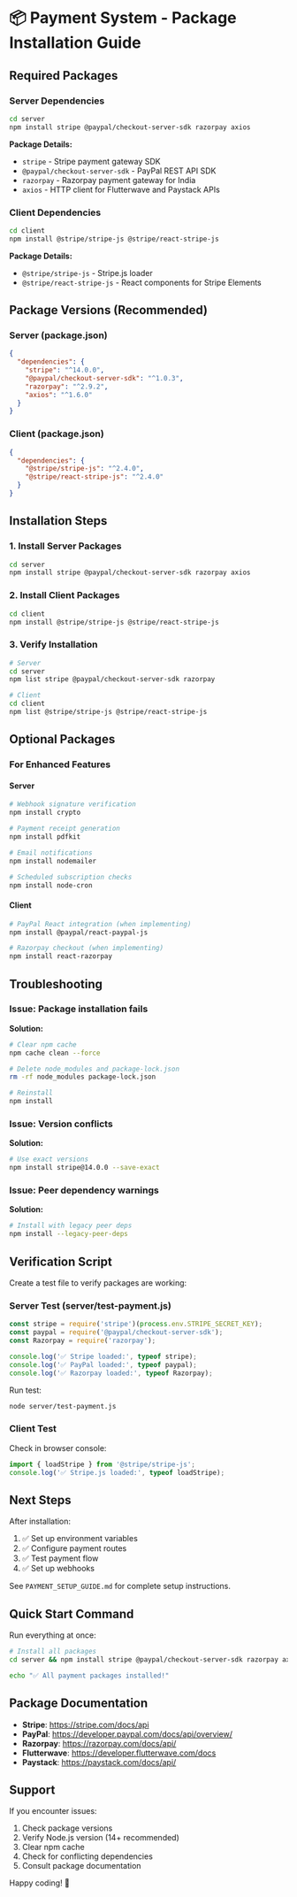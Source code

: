 # 📦 Payment System - Package Installation Guide

## Required Packages

### Server Dependencies

```bash
cd server
npm install stripe @paypal/checkout-server-sdk razorpay axios
```

**Package Details:**
- `stripe` - Stripe payment gateway SDK
- `@paypal/checkout-server-sdk` - PayPal REST API SDK
- `razorpay` - Razorpay payment gateway for India
- `axios` - HTTP client for Flutterwave and Paystack APIs

### Client Dependencies

```bash
cd client
npm install @stripe/stripe-js @stripe/react-stripe-js
```

**Package Details:**
- `@stripe/stripe-js` - Stripe.js loader
- `@stripe/react-stripe-js` - React components for Stripe Elements

## Package Versions (Recommended)

### Server (package.json)
```json
{
  "dependencies": {
    "stripe": "^14.0.0",
    "@paypal/checkout-server-sdk": "^1.0.3",
    "razorpay": "^2.9.2",
    "axios": "^1.6.0"
  }
}
```

### Client (package.json)
```json
{
  "dependencies": {
    "@stripe/stripe-js": "^2.4.0",
    "@stripe/react-stripe-js": "^2.4.0"
  }
}
```

## Installation Steps

### 1. Install Server Packages
```bash
cd server
npm install stripe @paypal/checkout-server-sdk razorpay axios
```

### 2. Install Client Packages
```bash
cd client
npm install @stripe/stripe-js @stripe/react-stripe-js
```

### 3. Verify Installation
```bash
# Server
cd server
npm list stripe @paypal/checkout-server-sdk razorpay

# Client
cd client
npm list @stripe/stripe-js @stripe/react-stripe-js
```

## Optional Packages

### For Enhanced Features

#### Server
```bash
# Webhook signature verification
npm install crypto

# Payment receipt generation
npm install pdfkit

# Email notifications
npm install nodemailer

# Scheduled subscription checks
npm install node-cron
```

#### Client
```bash
# PayPal React integration (when implementing)
npm install @paypal/react-paypal-js

# Razorpay checkout (when implementing)
npm install react-razorpay
```

## Troubleshooting

### Issue: Package installation fails
**Solution:**
```bash
# Clear npm cache
npm cache clean --force

# Delete node_modules and package-lock.json
rm -rf node_modules package-lock.json

# Reinstall
npm install
```

### Issue: Version conflicts
**Solution:**
```bash
# Use exact versions
npm install stripe@14.0.0 --save-exact
```

### Issue: Peer dependency warnings
**Solution:**
```bash
# Install with legacy peer deps
npm install --legacy-peer-deps
```

## Verification Script

Create a test file to verify packages are working:

### Server Test (server/test-payment.js)
```javascript
const stripe = require('stripe')(process.env.STRIPE_SECRET_KEY);
const paypal = require('@paypal/checkout-server-sdk');
const Razorpay = require('razorpay');

console.log('✅ Stripe loaded:', typeof stripe);
console.log('✅ PayPal loaded:', typeof paypal);
console.log('✅ Razorpay loaded:', typeof Razorpay);
```

Run test:
```bash
node server/test-payment.js
```

### Client Test
Check in browser console:
```javascript
import { loadStripe } from '@stripe/stripe-js';
console.log('✅ Stripe.js loaded:', typeof loadStripe);
```

## Next Steps

After installation:
1. ✅ Set up environment variables
2. ✅ Configure payment routes
3. ✅ Test payment flow
4. ✅ Set up webhooks

See `PAYMENT_SETUP_GUIDE.md` for complete setup instructions.

## Quick Start Command

Run everything at once:

```bash
# Install all packages
cd server && npm install stripe @paypal/checkout-server-sdk razorpay axios && cd ../client && npm install @stripe/stripe-js @stripe/react-stripe-js && cd ..

echo "✅ All payment packages installed!"
```

## Package Documentation

- **Stripe**: https://stripe.com/docs/api
- **PayPal**: https://developer.paypal.com/docs/api/overview/
- **Razorpay**: https://razorpay.com/docs/api/
- **Flutterwave**: https://developer.flutterwave.com/docs
- **Paystack**: https://paystack.com/docs/api/

## Support

If you encounter issues:
1. Check package versions
2. Verify Node.js version (14+ recommended)
3. Clear npm cache
4. Check for conflicting dependencies
5. Consult package documentation

Happy coding! 🚀
